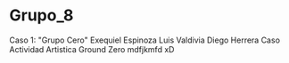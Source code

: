 # Grupo_8
Caso 1: "Grupo Cero"
Exequiel Espinoza
Luis Valdivia
Diego Herrera
Caso Actividad Artistica Ground Zero
mdfjkmfd
xD